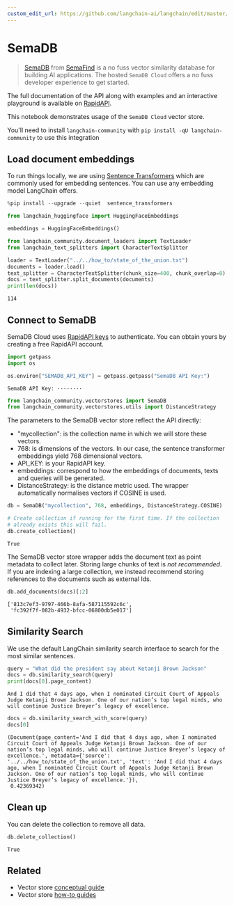```yaml
---
custom_edit_url: https://github.com/langchain-ai/langchain/edit/master/docs/docs/integrations/vectorstores/semadb.ipynb
---
```

# SemaDB

> [SemaDB](https://www.semafind.com/products/semadb) from [SemaFind](https://www.semafind.com) is a no fuss vector similarity database for building AI applications. The hosted `SemaDB Cloud` offers a no fuss developer experience to get started.

The full documentation of the API along with examples and an interactive playground is available on [RapidAPI](https://rapidapi.com/semafind-semadb/api/semadb).

This notebook demonstrates usage of the `SemaDB Cloud` vector store.

You'll need to install `langchain-community` with `pip install -qU langchain-community` to use this integration

## Load document embeddings

To run things locally, we are using [Sentence Transformers](https://www.sbert.net/) which are commonly used for embedding sentences. You can use any embedding model LangChain offers.


```python
%pip install --upgrade --quiet  sentence_transformers
```


```python
from langchain_huggingface import HuggingFaceEmbeddings

embeddings = HuggingFaceEmbeddings()
```


```python
from langchain_community.document_loaders import TextLoader
from langchain_text_splitters import CharacterTextSplitter

loader = TextLoader("../../how_to/state_of_the_union.txt")
documents = loader.load()
text_splitter = CharacterTextSplitter(chunk_size=400, chunk_overlap=0)
docs = text_splitter.split_documents(documents)
print(len(docs))
```
```output
114
```
## Connect to SemaDB

SemaDB Cloud uses [RapidAPI keys](https://rapidapi.com/semafind-semadb/api/semadb) to authenticate. You can obtain yours by creating a free RapidAPI account.


```python
import getpass
import os

os.environ["SEMADB_API_KEY"] = getpass.getpass("SemaDB API Key:")
```
```output
SemaDB API Key: ········
```

```python
from langchain_community.vectorstores import SemaDB
from langchain_community.vectorstores.utils import DistanceStrategy
```

The parameters to the SemaDB vector store reflect the API directly:

- "mycollection": is the collection name in which we will store these vectors.
- 768: is dimensions of the vectors. In our case, the sentence transformer embeddings yield 768 dimensional vectors.
- API_KEY: is your RapidAPI key.
- embeddings: correspond to how the embeddings of documents, texts and queries will be generated.
- DistanceStrategy: is the distance metric used. The wrapper automatically normalises vectors if COSINE is used.


```python
db = SemaDB("mycollection", 768, embeddings, DistanceStrategy.COSINE)

# Create collection if running for the first time. If the collection
# already exists this will fail.
db.create_collection()
```



```output
True
```


The SemaDB vector store wrapper adds the document text as point metadata to collect later. Storing large chunks of text is *not recommended*. If you are indexing a large collection, we instead recommend storing references to the documents such as external Ids.


```python
db.add_documents(docs)[:2]
```



```output
['813c7ef3-9797-466b-8afa-587115592c6c',
 'fc392f7f-082b-4932-bfcc-06800db5e017']
```


## Similarity Search

We use the default LangChain similarity search interface to search for the most similar sentences.


```python
query = "What did the president say about Ketanji Brown Jackson"
docs = db.similarity_search(query)
print(docs[0].page_content)
```
```output
And I did that 4 days ago, when I nominated Circuit Court of Appeals Judge Ketanji Brown Jackson. One of our nation’s top legal minds, who will continue Justice Breyer’s legacy of excellence.
```

```python
docs = db.similarity_search_with_score(query)
docs[0]
```



```output
(Document(page_content='And I did that 4 days ago, when I nominated Circuit Court of Appeals Judge Ketanji Brown Jackson. One of our nation’s top legal minds, who will continue Justice Breyer’s legacy of excellence.', metadata={'source': '../../how_to/state_of_the_union.txt', 'text': 'And I did that 4 days ago, when I nominated Circuit Court of Appeals Judge Ketanji Brown Jackson. One of our nation’s top legal minds, who will continue Justice Breyer’s legacy of excellence.'}),
 0.42369342)
```


## Clean up

You can delete the collection to remove all data.


```python
db.delete_collection()
```



```output
True
```



## Related

- Vector store [conceptual guide](/docs/concepts/#vector-stores)
- Vector store [how-to guides](/docs/how_to/#vector-stores)
